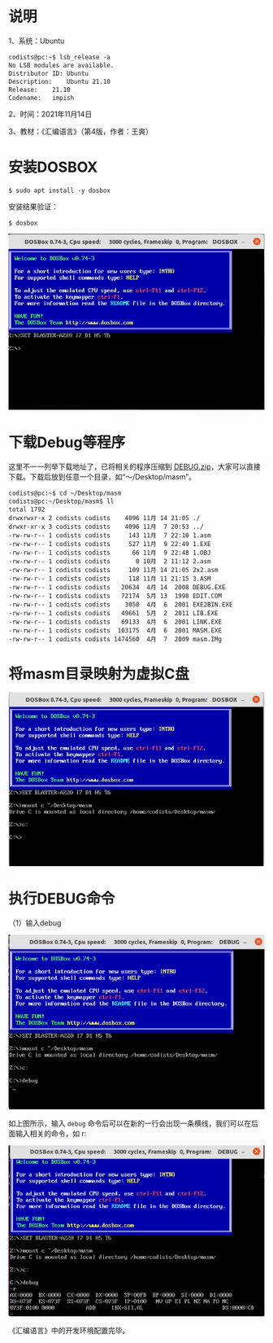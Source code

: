 # 说明

1、系统：Ubuntu

```
codists@pc:~$ lsb_release -a
No LSB modules are available.
Distributor ID:	Ubuntu
Description:	Ubuntu 21.10
Release:	21.10
Codename:	impish
```

2、时间：2021年11月14日

3、教材：《汇编语言》（第4版，作者：王爽）

# 安装DOSBOX

```
$ sudo apt install -y dosbox
```

安装结果验证：

```
$ dosbox
```

![](./images/dosbox.png)

# 下载Debug等程序

这里不一一列举下载地址了，已将相关的程序压缩到 [DEBUG.zip](https://github.com/codists/learnings/blob/main/assembly/%E6%B1%87%E7%BC%96%E8%AF%AD%E8%A8%80/DEBUG.zip)，大家可以直接下载。下载后放到任意一个目录，如“～/Desktop/masm”。

```
codists@pc:~$ cd ~/Desktop/masm
codists@pc:~/Desktop/masm$ ll
total 1792
drwxrwxr-x 2 codists codists    4096 11月 14 21:05 ./
drwxr-xr-x 3 codists codists    4096 11月  7 20:53 ../
-rw-rw-r-- 1 codists codists     143 11月  7 22:10 1.asm
-rw-rw-r-- 1 codists codists     527 11月  9 22:49 1.EXE
-rw-rw-r-- 1 codists codists      66 11月  9 22:48 1.OBJ
-rw-rw-r-- 1 codists codists       0 10月  2 11:12 2.asm
-rw-rw-r-- 1 codists codists     109 11月 14 21:05 2x2.asm
-rw-rw-r-- 1 codists codists     118 11月 11 21:15 3.ASM
-rw-rw-r-- 1 codists codists   20634  4月 14  2008 DEBUG.EXE
-rw-rw-r-- 1 codists codists   72174  5月 13  1998 EDIT.COM
-rw-rw-r-- 1 codists codists    3050  4月  6  2001 EXE2BIN.EXE
-rw-rw-r-- 1 codists codists   49661  5月  2  2011 LIB.EXE
-rw-rw-r-- 1 codists codists   69133  4月  6  2001 LINK.EXE
-rw-rw-r-- 1 codists codists  103175  4月  6  2001 MASM.EXE
-rw-rw-r-- 1 codists codists 1474560  4月  7  2009 masm.IMg
```

# 将masm目录映射为虚拟C盘

![](./images/mountToC.png)

# 执行DEBUG命令

（1）输入debug

![](./images/debug_command.png)

如上图所示，输入 `debug` 命令后可以在新的一行会出现一条横线，我们可以在后面输入相关的命令，如 r:

![](./images/r_command.png)

《汇编语言》中的开发环境配置完毕。

